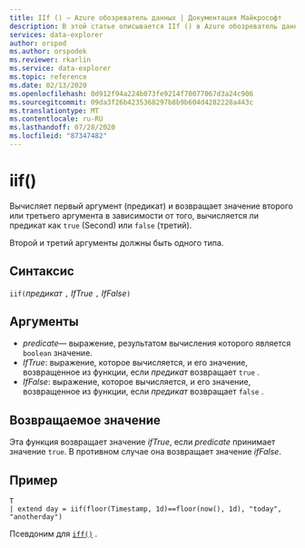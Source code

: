 ```yaml
---
title: IIf () — Azure обозреватель данных | Документация Майкрософт
description: В этой статье описывается IIf () в Azure обозреватель данных.
services: data-explorer
author: orspod
ms.author: orspodek
ms.reviewer: rkarlin
ms.service: data-explorer
ms.topic: reference
ms.date: 02/13/2020
ms.openlocfilehash: 0d912f94a224b073fe9214f70077067d3a24c906
ms.sourcegitcommit: 09da3f26b4235368297b8b9b604d4282228a443c
ms.translationtype: MT
ms.contentlocale: ru-RU
ms.lasthandoff: 07/28/2020
ms.locfileid: "87347482"
---
```

# <a name="iif"></a>iif()

Вычисляет первый аргумент (предикат) и возвращает значение второго или третьего аргумента в зависимости от того, вычисляется ли предикат как `true` (Second) или `false` (третий).

Второй и третий аргументы должны быть одного типа.

## <a name="syntax"></a>Синтаксис

`iif(`*предикат* `,` *IfTrue* `,` *IfFalse*`)`

## <a name="arguments"></a>Аргументы

* *predicate*— выражение, результатом вычисления которого является `boolean` значение.
* *IfTrue*: выражение, которое вычисляется, и его значение, возвращенное из функции, если *предикат* возвращает `true` .
* *IfFalse*: выражение, которое вычисляется, и его значение, возвращенное из функции, если *предикат* возвращает `false` .

## <a name="returns"></a>Возвращаемое значение

Эта функция возвращает значение *ifTrue*, если *predicate* принимает значение `true`. В противном случае она возвращает значение *ifFalse*.

## <a name="example"></a>Пример

```kusto
T 
| extend day = iif(floor(Timestamp, 1d)==floor(now(), 1d), "today", "anotherday")
```

Псевдоним для [`iff()`](ifffunction.md) .
